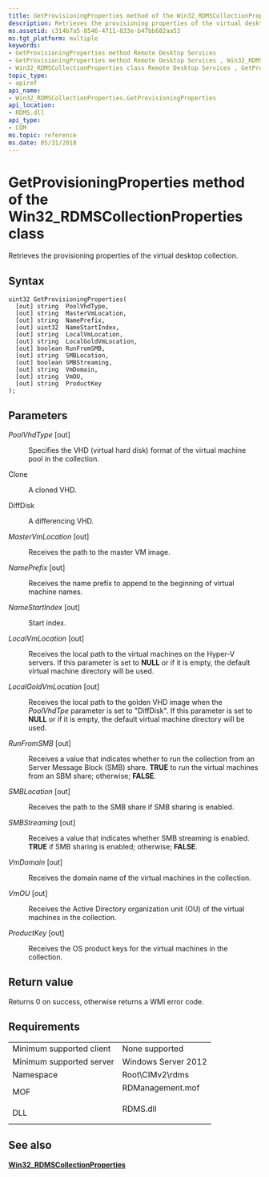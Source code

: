 ```yaml
---
title: GetProvisioningProperties method of the Win32_RDMSCollectionProperties class
description: Retrieves the provisioning properties of the virtual desktop collection.
ms.assetid: c314b7a5-8546-4711-833e-b47bb682aa53
ms.tgt_platform: multiple
keywords:
- GetProvisioningProperties method Remote Desktop Services
- GetProvisioningProperties method Remote Desktop Services , Win32_RDMSCollectionProperties class
- Win32_RDMSCollectionProperties class Remote Desktop Services , GetProvisioningProperties method
topic_type:
- apiref
api_name:
- Win32_RDMSCollectionProperties.GetProvisioningProperties
api_location:
- RDMS.dll
api_type:
- COM
ms.topic: reference
ms.date: 05/31/2018
---
```


# GetProvisioningProperties method of the Win32\_RDMSCollectionProperties class

Retrieves the provisioning properties of the virtual desktop collection.

## Syntax


```mof
uint32 GetProvisioningProperties(
  [out] string  PoolVhdType,
  [out] string  MasterVmLocation,
  [out] string  NamePrefix,
  [out] uint32  NameStartIndex,
  [out] string  LocalVmLocation,
  [out] string  LocalGoldVmLocation,
  [out] boolean RunFromSMB,
  [out] string  SMBLocation,
  [out] boolean SMBStreaming,
  [out] string  VmDomain,
  [out] string  VmOU,
  [out] string  ProductKey
);
```



## Parameters

<dl> <dt>

*PoolVhdType* \[out\]
</dt> <dd>

Specifies the VHD (virtual hard disk) format of the virtual machine pool in the collection.

<dt>

Clone
</dt> <dd>

A cloned VHD.

</dd> <dt>

DiffDisk
</dt> <dd>

A differencing VHD.

</dd> </dl> </dd> <dt>

*MasterVmLocation* \[out\]
</dt> <dd>

Receives the path to the master VM image.

</dd> <dt>

*NamePrefix* \[out\]
</dt> <dd>

Receives the name prefix to append to the beginning of virtual machine names.

</dd> <dt>

*NameStartIndex* \[out\]
</dt> <dd>

Start index.

</dd> <dt>

*LocalVmLocation* \[out\]
</dt> <dd>

Receives the local path to the virtual machines on the Hyper-V servers. If this parameter is set to **NULL** or if it is empty, the default virtual machine directory will be used.

</dd> <dt>

*LocalGoldVmLocation* \[out\]
</dt> <dd>

Receives the local path to the golden VHD image when the *PoolVhdTpe* parameter is set to "DiffDisk". If this parameter is set to **NULL** or if it is empty, the default virtual machine directory will be used.

</dd> <dt>

*RunFromSMB* \[out\]
</dt> <dd>

Receives a value that indicates whether to run the collection from an Server Message Block (SMB) share. **TRUE** to run the virtual machines from an SBM share; otherwise; **FALSE**.

</dd> <dt>

*SMBLocation* \[out\]
</dt> <dd>

Receives the path to the SMB share if SMB sharing is enabled.

</dd> <dt>

*SMBStreaming* \[out\]
</dt> <dd>

Receives a value that indicates whether SMB streaming is enabled. **TRUE** if SMB sharing is enabled; otherwise; **FALSE**.

</dd> <dt>

*VmDomain* \[out\]
</dt> <dd>

Receives the domain name of the virtual machines in the collection.

</dd> <dt>

*VmOU* \[out\]
</dt> <dd>

Receives the Active Directory organization unit (OU) of the virtual machines in the collection.

</dd> <dt>

*ProductKey* \[out\]
</dt> <dd>

Receives the OS product keys for the virtual machines in the collection.

</dd> </dl>

## Return value

Returns 0 on success, otherwise returns a WMI error code.

## Requirements



|                                     |                                                                                             |
|-------------------------------------|---------------------------------------------------------------------------------------------|
| Minimum supported client<br/> | None supported<br/>                                                                   |
| Minimum supported server<br/> | Windows Server 2012<br/>                                                              |
| Namespace<br/>                | Root\\CIMv2\\rdms<br/>                                                                |
| MOF<br/>                      | <dl> <dt>RDManagement.mof</dt> </dl> |
| DLL<br/>                      | <dl> <dt>RDMS.dll</dt> </dl>         |



## See also

<dl> <dt>

[**Win32\_RDMSCollectionProperties**](win32-rdmscollectionproperties.md)
</dt> </dl>

 

 





